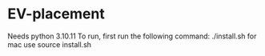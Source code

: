 # EV-placement

Needs python 3.10.11
To run, first run the following command: ./install.sh
for mac use source install.sh 